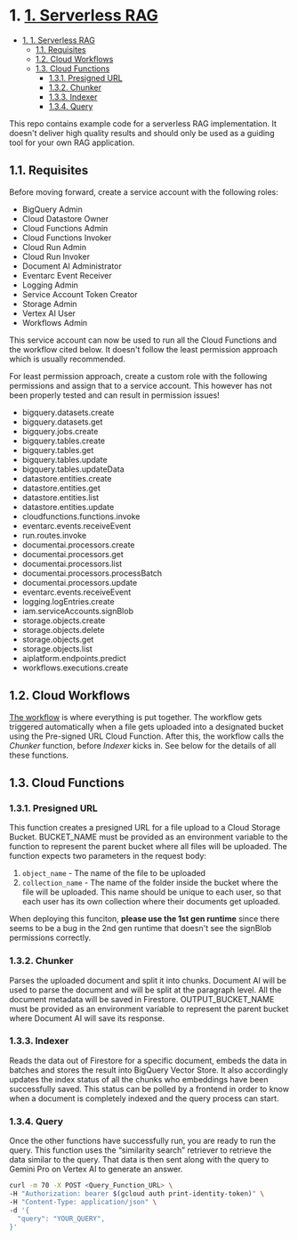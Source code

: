 # 1. [1. Serverless RAG](#1-serverless-rag)
- [1. 1. Serverless RAG](#1-1-serverless-rag)
  - [1.1. Requisites](#11-requisites)
  - [1.2. Cloud Workflows](#12-cloud-workflows)
  - [1.3. Cloud Functions](#13-cloud-functions)
    - [1.3.1. Presigned URL](#131-presigned-url)
    - [1.3.2. Chunker](#132-chunker)
    - [1.3.3. Indexer](#133-indexer)
    - [1.3.4. Query](#134-query)

This repo contains example code for a serverless RAG implementation. It doesn't deliver high quality results and should only be used as a guiding tool for your own RAG application.

## 1.1. Requisites
Before moving forward, create a service account with the following roles:

- BigQuery Admin
- Cloud Datastore Owner
- Cloud Functions Admin
- Cloud Functions Invoker
- Cloud Run Admin
- Cloud Run Invoker
- Document AI Administrator
- Eventarc Event Receiver
- Logging Admin
- Service Account Token Creator
- Storage Admin
- Vertex AI User
- Workflows Admin

This service account can now be used to run all the Cloud Functions and the workflow cited below. It doesn't follow the least permission approach which is usually recommended. 

For least permission approach, create a custom role with the following permissions and assign that to a service account. This however has not been properly tested and can result in permission issues!

- bigquery.datasets.create
- bigquery.datasets.get
- bigquery.jobs.create
- bigquery.tables.create
- bigquery.tables.get
- bigquery.tables.update
- bigquery.tables.updateData
- datastore.entities.create
- datastore.entities.get
- datastore.entities.list
- datastore.entities.update
- cloudfunctions.functions.invoke
- eventarc.events.receiveEvent
- run.routes.invoke
- documentai.processors.create
- documentai.processors.get
- documentai.processors.list
- documentai.processors.processBatch
- documentai.processors.update
- eventarc.events.receiveEvent
- logging.logEntries.create
- iam.serviceAccounts.signBlob
- storage.objects.create
- storage.objects.delete
- storage.objects.get
- storage.objects.list
- aiplatform.endpoints.predict
- workflows.executions.create

## 1.2. Cloud Workflows

[The workflow](workflow/workflow.yaml) is where everything is put together. The workflow gets triggered automatically when a file gets uploaded into a designated bucket using the Pre-signed URL Cloud Function. After this, the workflow calls the *Chunker* function, before *Indexer* kicks in. See below for the details of all these functions.

## 1.3. Cloud Functions

### 1.3.1. Presigned URL
This function creates a presigned URL for a file upload to a Cloud Storage Bucket. BUCKET_NAME must be provided as an environment variable to the function to represent the parent bucket where all files will be uploaded. The function expects two parameters in the request body:
1. `object_name` - The name of the file to be uploaded
2. `collection_name` - The name of the folder inside the bucket where the file will be uploaded. This name should be unique to each user, so that each user has its own collection where their documents get uploaded.

When deploying this funciton, **please use the 1st gen runtime** since there seems to be a bug in the 2nd gen runtime that doesn't see the signBlob permissions correctly.

### 1.3.2. Chunker
Parses the uploaded document and split it into chunks. Document AI will be used to parse the document and will be split at the paragraph level. All the document metadata will be saved in Firestore. OUTPUT_BUCKET_NAME must be provided as an environment variable to represent the parent bucket where Document AI will save its response. 

### 1.3.3. Indexer
Reads the data out of Firestore for a specific document, embeds the data in batches and stores the result into BigQuery Vector Store. It also accordingly updates the index status of all the chunks who embeddings have been successfully saved. This status can be polled by a frontend in order to know when a document is completely indexed and the query process can start. 

### 1.3.4. Query
Once the other functions have successfully run, you are ready to run the query. This function uses the “similarity search” retriever to retrieve the data similar to the query. That data is then sent along with the query to Gemini Pro on Vertex AI to generate an answer. 

```bash
curl -m 70 -X POST <Query_Function_URL> \
-H "Authorization: bearer $(gcloud auth print-identity-token)" \
-H "Content-Type: application/json" \
-d '{
  "query": "YOUR_QUERY",
}'
```